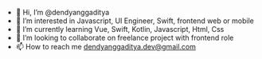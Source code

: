 - 👋 Hi, I’m @dendyanggaditya
- 👀 I’m interested in Javascript, UI Engineer, Swift, frontend web or mobile
- 🌱 I’m currently learning Vue, Swift, Kotlin, Javascript, Html, Css
- 💞️ I’m looking to collaborate on freelance project with frontend role
- 📫 How to reach me dendyanggaditya.dev@gmail.com

<!---
dendyanggaditya/dendyanggaditya is a ✨ special ✨ repository because its `README.md` (this file) appears on your GitHub profile.
You can click the Preview link to take a look at your changes.
--->
